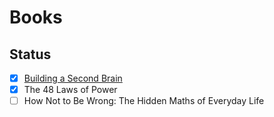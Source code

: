 # Books

## Status

- [x] [Building a Second Brain](/notebook/Books/BuildingASecondBrain)
- [x] The 48 Laws of Power
- [ ] How Not to Be Wrong: The Hidden Maths of Everyday Life
